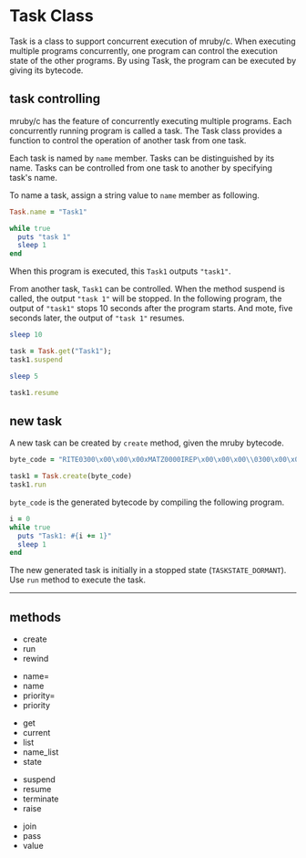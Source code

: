 # Task Class

Task is a class to support concurrent execution of mruby/c.
When executing multiple programs concurrently, one program can control the execution state of the other programs.
By using Task, the program can be executed by giving its bytecode.


## task controlling

mruby/c has the feature of concurrently executing multiple programs.
Each concurrently running program is called a task.
The Task class provides a function to control the operation of another task from one task.

Each task is named by `name` member. Tasks can be distinguished by its name. 
Tasks can be controlled from one task to another by specifying task's name.

To name a task, assign a string value to `name` member as following.

```Ruby
Task.name = "Task1"

while true
  puts "task 1"
  sleep 1
end
```

When this program is executed, this `Task1` outputs `"task1"`.

From another task, `Task1` can be controlled. When the method suspend is called, the output `"task 1"` will be stopped.
In the following program, the output of `"task1"` stops 10 seconds after the program starts. And mote, five seconds later, the output of `"task 1"` resumes.



```Ruby
sleep 10

task = Task.get("Task1");
task1.suspend

sleep 5

task1.resume
```


## new task

A new task can be created by `create` method, given the mruby bytecode.

```Ruby
byte_code = "RITE0300\x00\x00\x00xMATZ0000IREP\x00\x00\x00\\0300\x00\x00\x00P\x00\x02\x00\a\x00\x00\x00\x00\x00\x00\x00\"\x06\x01Q\x03\x00\x01\x04\x01=\x04\x01\x01\x01\x04R\x03-\x02\x00\x01\a\x03-\x02\x01\x01%\xFF\xE5\x11\x028\x02i\x00\x01\x00\x00\aTask1: \x00\x00\x02\x00\x04puts\x00\x00\x05sleep\x00END\x00\x00\x00\x00\b"

task1 = Task.create(byte_code)
task1.run
```

`byte_code` is the generated bytecode by compiling the following program.

```Ruby
i = 0
while true
  puts "Task1: #{i += 1}"
  sleep 1
end
```

The new generated task is initially in a stopped state (`TASKSTATE_DORMANT`).
Use `run` method to execute the task. 


<hr>


## methods

- create
- run
- rewind

<div></div>

- name=
- name
- priority=
- priority

<div></div>

- get
- current
- list
- name_list
- state

<div></div>

- suspend
- resume
- terminate
- raise

<div></div>

- join
- pass
- value

